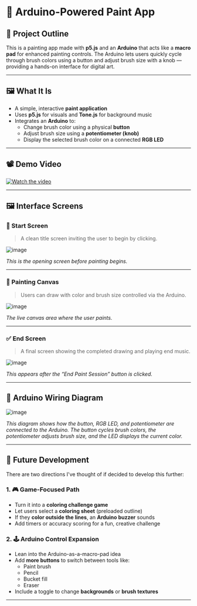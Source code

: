 # 🎨 Arduino-Powered Paint App

## 🧾 Project Outline

This is a painting app made with **p5.js** and an **Arduino** that acts like a **macro pad** for enhanced painting controls. The Arduino lets users quickly cycle through brush colors using a button and adjust brush size with a knob — providing a hands-on interface for digital art.

---

## 🖼️ What It Is

- A simple, interactive **paint application**
- Uses **p5.js** for visuals and **Tone.js** for background music
- Integrates an **Arduino** to:
  - Change brush color using a physical **button**
  - Adjust brush size using a **potentiometer (knob)**
  - Display the selected brush color on a connected **RGB LED**

---

## 📽️ Demo Video

[![Watch the video](https://img.youtube.com/vi/uaxrrJZGc2w/0.jpg)](https://www.youtube.com/watch?v=uaxrrJZGc2w)


---

## 🖼️ Interface Screens

### 🔵 Start Screen
> A clean title screen inviting the user to begin by clicking.

![image](https://github.com/user-attachments/assets/6037fa5f-e490-43dd-a815-da9ee6b316a0)

_This is the opening screen before painting begins._

---

### 🎨 Painting Canvas
> Users can draw with color and brush size controlled via the Arduino.

![image](https://github.com/user-attachments/assets/5fe2b4f8-3207-49dc-ad06-88eb16bba2b8)

_The live canvas area where the user paints._

---

### ✅ End Screen
> A final screen showing the completed drawing and playing end music.

![image](https://github.com/user-attachments/assets/08b784a4-73bd-4f74-b6ad-37b81b8dbc8f)

_This appears after the “End Paint Session” button is clicked._

---

## 🔌 Arduino Wiring Diagram

![image](https://github.com/user-attachments/assets/19e6a33e-f465-4298-ba79-81355943001f)


_This diagram shows how the button, RGB LED, and potentiometer are connected to the Arduino. The button cycles brush colors, the potentiometer adjusts brush size, and the LED displays the current color._

---

## 🔮 Future Development

There are two directions I've thought of if decided to develop this further: 

### 1. 🎮 Game-Focused Path
- Turn it into a **coloring challenge game**
- Let users select a **coloring sheet** (preloaded outline)
- If they **color outside the lines**, an **Arduino buzzer** sounds
- Add timers or accuracy scoring for a fun, creative challenge

### 2. 🕹️ Arduino Control Expansion
- Lean into the Arduino-as-a-macro-pad idea
- Add **more buttons** to switch between tools like:
  - Paint brush
  - Pencil
  - Bucket fill
  - Eraser
- Include a toggle to change **backgrounds** or **brush textures**

---



